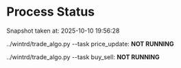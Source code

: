 # Process Status

Snapshot taken at: 2025-10-10 19:56:28

../wintrd/trade_algo.py --task price_update: **NOT RUNNING**

../wintrd/trade_algo.py --task buy_sell: **NOT RUNNING**

